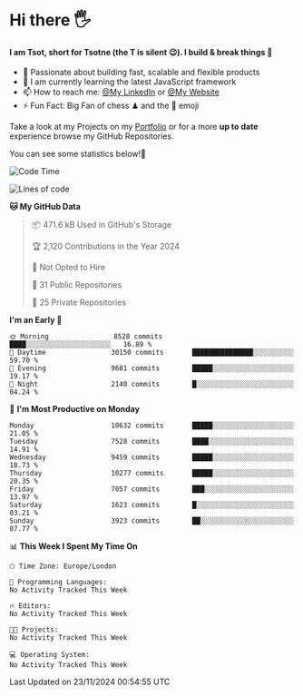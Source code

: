 # Hi there :raised_hand_with_fingers_splayed:
#### I am Tsot, short for Tsotne (the T is silent :wink:). I build & break things :space_invader:
- :telescope: Passionate about building fast, scalable and flexible products
- :seedling: I am currently learning the latest JavaScript framework 
- :mailbox: How to reach me: [@My LinkedIn](https://www.linkedin.com/in/tsotne-gvadzabia/) or [@My Website](https://tsotne.co.uk/contact)
- :zap: Fun Fact: Big Fan of chess ♟ and the 👾 emoji

Take a look at my Projects on my [Portfolio](https://tsotne.co.uk/) or for a more **up to date** experience browse my GitHub Repositories.

You can see some statistics below!:space_invader:
<!--START_SECTION:waka-->
![Code Time](http://img.shields.io/badge/Code%20Time-761%20hrs%202%20mins-blue)

![Lines of code](https://img.shields.io/badge/From%20Hello%20World%20I%27ve%20Written-17.3%20million%20lines%20of%20code-blue)

**🐱 My GitHub Data** 

> 📦 471.6 kB Used in GitHub's Storage 
 > 
> 🏆 2,120 Contributions in the Year 2024
 > 
> 🚫 Not Opted to Hire
 > 
> 📜 31 Public Repositories 
 > 
> 🔑 25 Private Repositories 
 > 
**I'm an Early 🐤** 

```text
🌞 Morning                8528 commits        ████░░░░░░░░░░░░░░░░░░░░░   16.89 % 
🌆 Daytime                30150 commits       ███████████████░░░░░░░░░░   59.70 % 
🌃 Evening                9681 commits        █████░░░░░░░░░░░░░░░░░░░░   19.17 % 
🌙 Night                  2140 commits        █░░░░░░░░░░░░░░░░░░░░░░░░   04.24 % 
```
📅 **I'm Most Productive on Monday** 

```text
Monday                   10632 commits       █████░░░░░░░░░░░░░░░░░░░░   21.05 % 
Tuesday                  7528 commits        ████░░░░░░░░░░░░░░░░░░░░░   14.91 % 
Wednesday                9459 commits        █████░░░░░░░░░░░░░░░░░░░░   18.73 % 
Thursday                 10277 commits       █████░░░░░░░░░░░░░░░░░░░░   20.35 % 
Friday                   7057 commits        ███░░░░░░░░░░░░░░░░░░░░░░   13.97 % 
Saturday                 1623 commits        █░░░░░░░░░░░░░░░░░░░░░░░░   03.21 % 
Sunday                   3923 commits        ██░░░░░░░░░░░░░░░░░░░░░░░   07.77 % 
```


📊 **This Week I Spent My Time On** 

```text
🕑︎ Time Zone: Europe/London

💬 Programming Languages: 
No Activity Tracked This Week

🔥 Editors: 
No Activity Tracked This Week

🐱‍💻 Projects: 
No Activity Tracked This Week

💻 Operating System: 
No Activity Tracked This Week
```


 Last Updated on 23/11/2024 00:54:55 UTC
<!--END_SECTION:waka-->
